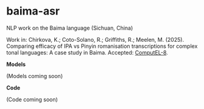 # baima-asr
NLP work on the Baima language (Sichuan, China)

Work in: Chirkova, K.; Coto-Solano, R.; Griffiths, R.; Meelen, M. (2025). Comparing efficacy of IPA vs Pinyin romanisation transcriptions for complex tonal languages: A case study in Baima. Accepted: [ComputEL-8](https://computel-workshop.org/computel-8/).

**Models**

(Models coming soon)

**Code**

(Code coming soon)
